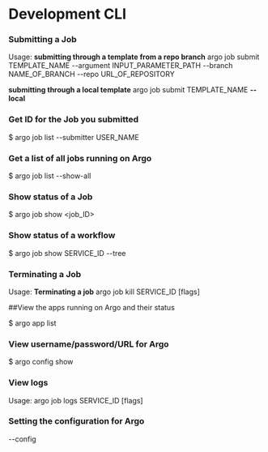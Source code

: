 # Development CLI


### Submitting a Job
  Usage: **submitting through a template from a repo branch**
    argo job submit TEMPLATE_NAME --argument INPUT_PARAMETER_PATH --branch NAME_OF_BRANCH --repo URL_OF_REPOSITORY

**submitting through a local template**
    argo job submit TEMPLATE_NAME **--local**

### Get ID for the Job you submitted

$ argo job list --submitter USER_NAME

### Get a list of all jobs running on Argo

$ argo job list --show-all


### Show status of a Job

$ argo job show <job_ID>

### Show status of a workflow

$ argo job show SERVICE_ID --tree


### Terminating a Job

Usage: **Terminating a job**
  argo job kill SERVICE_ID [flags]

##View the apps running on Argo and their status

$ argo app list

### View username/password/URL for Argo

$ argo config show

### View logs
  Usage:
    argo job logs SERVICE_ID [flags]

### Setting the configuration for Argo

--config

